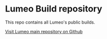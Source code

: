 # Lumeo Build repository

This repo contains all Lumeo's public builds.

[Visit Lumeo main repository on Github](https://github.com/vitkozel/Lumeo)
